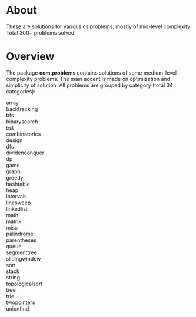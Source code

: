 
About 
============

These are solutions for various cs problems, mostly of mid-level complexity
Total 300+ problems solved


Overview
===========

The package <b> com.problems </b> contains solutions of some medium-level complexity problems. The main accent is made on optimization and simplicity of solution. All problems are grouped by category (total 34 categories):

array <br/>
backtracking <br/>
bfs <br/>
binarysearch <br/>
bst <br/>
combinatorics <br/>
design <br/>
dfs <br/>
dividenconquer <br/>
dp <br/>
game <br/>
graph <br/>
greedy <br/>
hashtable <br/>
heap <br/>
intervals <br/>
linesweep <br/>
linkedlist <br/>
math <br/>
matrix <br/>
misc <br/>
palindrome <br/>
parentheses <br/>
queue <br/>
segmenttree <br/>
slidingwindow <br/>
sort <br/>
stack <br/>
string <br/>
topologicalsort <br/>
tree <br/>
trie <br/>
twopointers <br/>
unionfind

